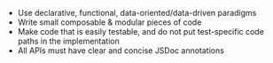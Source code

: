 - Use declarative, functional, data-oriented/data-driven paradigms
- Write small composable & modular pieces of code
- Make code that is easily testable, and do not put test-specific code paths in the implementation
- All APIs must have clear and concise JSDoc annotations
